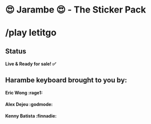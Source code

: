 # :heart_eyes: Jarambe :heart_eyes: - The Sticker Pack 
# /play letitgo
## Status
#### Live & Ready for sale! :white_check_mark:

## Harambe keyboard brought to you by: 
#### Eric Wong :rage1:
#### Alex Dejeu :godmode:
#### Kenny Batista :finnadie:

